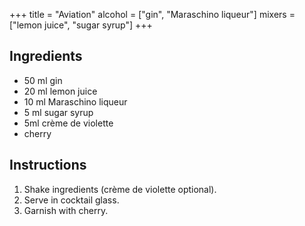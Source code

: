 +++
title = "Aviation"
alcohol = ["gin", "Maraschino liqueur"]
mixers = ["lemon juice", "sugar syrup"]
+++

## Ingredients

- 50 ml gin
- 20 ml lemon juice
- 10 ml Maraschino liqueur
- 5 ml sugar syrup
- 5ml crème de violette
- cherry

## Instructions

1. Shake ingredients (crème de violette optional).
2. Serve in cocktail glass.
3. Garnish with cherry.
